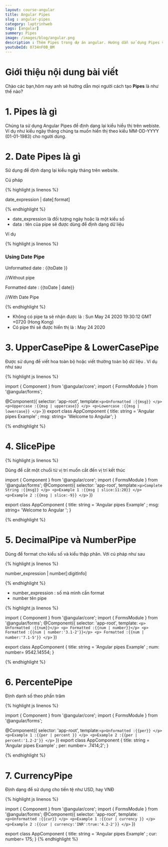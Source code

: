 ```yaml
---
layout: course-angular
title: Angular Pipes 
slug : angular-pipes
category: laptrinhweb
tags: [angular]
summery: Pipes  
image: /images/blog/angular.png
description : Thêm Pipes trong dự án angular. Hướng dẫn sử dụng Pipes vào dự án Angular. Hướng dẫn các tạo Pipes vào dự án.
youtubeId: 0734nF0B_BM
---
```


# **Giới thiệu nội dung bài viết**

Chào các bạn,hôm nay anh sẽ hướng dẫn mọi người cách tạo <b>Pipes</b> là như thế nào? 

# **1. Pipes là gì**

Chúng ta sử dụng Angular Pipes để định dạng lại kiểu hiểu thị trên webiste. Ví dụ như kiểu ngày tháng chúng ta muốn hiển thị theo kiểu MM-DD-YYYY (01-01-1983) cho người dùng.


# **2. Date Pipes là gì**

Sử dụng để định dạng lại kiểu ngày tháng trên website.

Cú pháp

{% highlight js  linenos %}

date_expression | date[:format]

{% endhighlight %} 

- date_expression là đối tượng ngày hoặc là một kiểu số
- data : tên của pipe sẽ được dùng để định dạng dữ liệu

Ví dụ

{% highlight js  linenos %}

<h3>Using Date Pipe </h3>
<p>Unformatted date : {{toDate }} </p>     //Without pipe
<p>Formatted date : {{toDate | date}} </p>   //With Date Pipe

{% endhighlight %} 

- Không có pipe ta sẽ nhận được là : Sun May 24 2020 19:30:12 GMT +0720 (Hong Kong)
- Có pipe thì sẽ được hiển thị là : May 24 2020

# **3. UpperCasePipe & LowerCasePipe**

Được sử dụng để viết hoa toàn bộ hoặc viết thường toàn bộ dữ liệu . Ví dụ như sau

{% highlight js  linenos %}

import { Component } from '@angular/core';
import { FormsModule } from '@angular/forms';
 
@Component({
    selector: 'app-root',
    template:`<p>Unformatted :{{msg}} </p>
              <p>Uppercase :{{msg | uppercase}} </p>
              <p>Lowercase :{{msg | lowercase}} </p>`
})
export class AppComponent
{
    title: string = 'Angular pipes Example' ;
    msg: string= 'Welcome to Angular';
}
 
{% endhighlight %} 

# **4. SlicePipe**

{% highlight js  linenos %}

Dùng để cắt một chuổi từ vị trí muốn cắt đến vị trí kết thúc

import { Component } from '@angular/core';
import { FormsModule } from '@angular/forms';
@Component({
    selector: 'app-root',
    template:`<p>Complete String :{{msg}} </p>
              <p>Example 1 :{{msg | slice:11:20}} </p>
              <p>Example 2 :{{msg | slice:-9}} </p>`
})
 
export class AppComponent
{
    title: string = 'Angular pipes Example' ;
    msg: string= 'Welcome to Angular ';
}

{% endhighlight %} 

# **5. DecimalPipe và NumberPipe**

Dùng để format cho kiểu số và kiểu thập phân. Với cú pháp như sau

{% highlight js  linenos %}

number_expression | number[:digitInfo]

{% endhighlight %} 

- number_expression : số mà mình cần format
- number tên pipe

{% highlight js  linenos %}

import { Component } from '@angular/core';
import { FormsModule } from '@angular/forms';
@Component({
    selector: 'app-root',
    template: `<p> Unformatted :{{num}}</p>
               <p> Formatted :{{num | number}}</p>
               <p> Formatted :{{num | number:'3.1-2'}}</p>
               <p> Formatted :{{num | number:'7.1-5'}} </p>`
})
 
export class AppComponent
{
    title: string = 'Angular pipes Example' ;
    num: number= 9542.14554;
}

{% endhighlight %} 

# **6. PercentePipe**

Định dạnh số theo phần trăm

{% highlight js  linenos %}

import { Component } from '@angular/core';
import { FormsModule } from '@angular/forms';
 
@Component({
    selector: 'app-root',
    template:`<p>Unformatted :{{per}} </p>
              <p>Example 1 :{{per | percent }} </p>
              <p>Example 2 :{{per | percent:'1.2-2'}} </p>`
})
export class AppComponent
{
    title: string = 'Angular pipes Example' ;
    per: number= .7414;2';
}

{% endhighlight %} 

# **7. CurrencyPipe**

Định dạng để sử dụng cho tiền tệ như USD, hay VNĐ

{% highlight js  linenos %}

import { Component } from '@angular/core';
import { FormsModule } from '@angular/forms';
@Component({
    selector: 'app-root',
    template: `<p>Unformatted :{{cur}} </p>
               <p>Example 1 :{{cur | currency }} </p>
               <p>Example 2 :{{cur | currency:'INR':true:'4.2-2'}} </p>`
})
 
export class AppComponent
{
    title: string = 'Angular pipes Example' ;
    cur: number= 175;
}
{% endhighlight %} 

